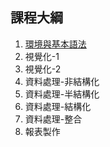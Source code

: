 
## 課程大綱

1. [環境與基本語法](R-Installation-Basic/R-Installation-Basic.html)
2. 視覺化-1
3. 視覺化-2
4. 資料處理-非結構化
5. 資料處理-半結構化
6. 資料處理-結構化
7. 資料處理-整合
8. 報表製作
